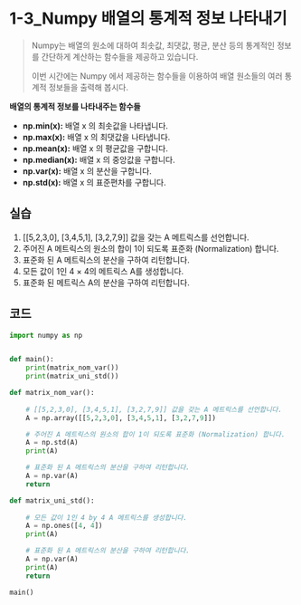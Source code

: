 # 1-3_Numpy 배열의 통계적 정보 나타내기



> Numpy는 배열의 원소에 대하여 최솟값, 최댓값, 평균, 분산 등의 통계적인 정보를 간단하게 계산하는 함수들을 제공하고 있습니다.
>
> 이번 시간에는 Numpy 에서 제공하는 함수들을 이용하여 배열 원소들의 여러 통계적 정보들을 출력해 봅시다.



**배열의 통계적 정보를 나타내주는 함수들**

- **np.min(x):** 배열 x 의 최솟값을 나타냅니다.
- **np.max(x):** 배열 x 의 최댓값을 나타냅니다.
- **np.mean(x):** 배열 x 의 평균값을 구합니다.
- **np.median(x):** 배열 x 의 중앙값을 구합니다.
- **np.var(x):** 배열 x 의 분산을 구합니다.
- **np.std(x):** 배열 x 의 표준편차를 구합니다.



## 실습

1. [[5,2,3,0], [3,4,5,1], [3,2,7,9]] 값을 갖는 A 메트릭스를 선언합니다.
2. 주어진 A 메트릭스의 원소의 합이 1이 되도록 표준화 (Normalization) 합니다.
3. 표준화 된 A 메트릭스의 분산을 구하여 리턴합니다.
4. 모든 값이 1인 4 × 4의 메트릭스 A를 생성합니다.
5. 표준화 된 메트릭스 A의 분산을 구하여 리턴합니다.



## 코드

```python
import numpy as np


def main():
    print(matrix_nom_var())
    print(matrix_uni_std())

def matrix_nom_var():
    
    # [[5,2,3,0], [3,4,5,1], [3,2,7,9]] 값을 갖는 A 메트릭스를 선언합니다.
    A = np.array([[5,2,3,0], [3,4,5,1], [3,2,7,9]])

    # 주어진 A 메트릭스의 원소의 합이 1이 되도록 표준화 (Normalization) 합니다.
    A = np.std(A)
    print(A)

    # 표준화 된 A 메트릭스의 분산을 구하여 리턴합니다.
    A = np.var(A)
    return 

def matrix_uni_std():
    
    # 모든 값이 1인 4 by 4 A 메트릭스를 생성합니다.
    A = np.ones([4, 4])
    print(A)

    # 표준화 된 A 메트릭스의 분산을 구하여 리턴합니다.
    A = np.var(A)
    print(A)
    return 

main()
```

